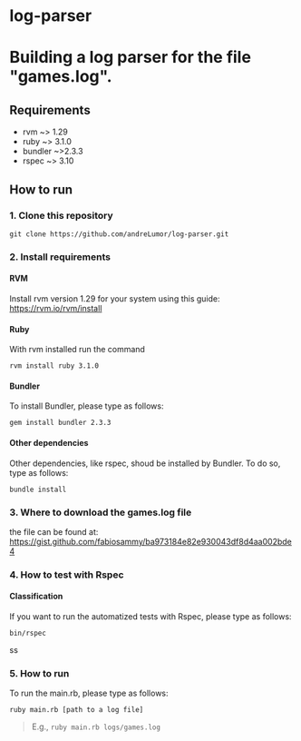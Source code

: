 # log-parser
Building a log parser for the file "games.log".
===  

## Requirements
* rvm ~> 1.29
* ruby ~> 3.1.0
* bundler ~>2.3.3
* rspec ~> 3.10

## How to run
### 1. Clone this repository
```
git clone https://github.com/andreLumor/log-parser.git
```

### 2. Install requirements
#### RVM
Install rvm version 1.29 for your system using this guide: https://rvm.io/rvm/install

#### Ruby
With rvm installed run the command
```
rvm install ruby 3.1.0
```
#### Bundler
To install Bundler, please type as follows:
```
gem install bundler 2.3.3
```
#### Other dependencies
Other dependencies, like rspec, shoud be installed by Bundler. To do so, type as follows:
```
bundle install
```

### 3. Where to download the games.log file
the file can be found at: https://gist.github.com/fabiosammy/ba973184e82e930043df8d4aa002bde4 

### 4. How to test with Rspec
#### Classification
If you want to run the automatized tests with Rspec, please type as follows:
```
bin/rspec
```
ss
### 5. How to run 
To run the main.rb, please type as follows:
```
ruby main.rb [path to a log file]
```
> E.g., `ruby main.rb logs/games.log`


